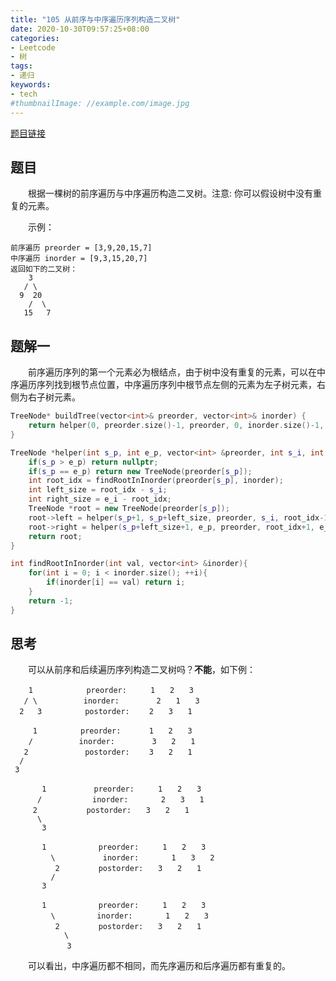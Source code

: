 ```yaml
---
title: "105 从前序与中序遍历序列构造二叉树"
date: 2020-10-30T09:57:25+08:00
categories:
- Leetcode
- 树
tags:
- 递归
keywords:
- tech
#thumbnailImage: //example.com/image.jpg
---
```

[题目链接](https://leetcode-cn.com/problems/construct-binary-tree-from-preorder-and-inorder-traversal/)
<!--more-->
## 题目
　　根据一棵树的前序遍历与中序遍历构造二叉树。注意: 你可以假设树中没有重复的元素。

　　示例：
```
前序遍历 preorder = [3,9,20,15,7]
中序遍历 inorder = [9,3,15,20,7]
返回如下的二叉树：
    3
   / \
  9  20
    /  \
   15   7
```

## 题解一
　　前序遍历序列的第一个元素必为根结点，由于树中没有重复的元素，可以在中序遍历序列找到根节点位置，中序遍历序列中根节点左侧的元素为左子树元素，右侧为右子树元素。

```cpp
TreeNode* buildTree(vector<int>& preorder, vector<int>& inorder) {
    return helper(0, preorder.size()-1, preorder, 0, inorder.size()-1, inorder);
}

TreeNode *helper(int s_p, int e_p, vector<int> &preorder, int s_i, int e_i, vector<int> &inorder){
    if(s_p > e_p) return nullptr;
    if(s_p == e_p) return new TreeNode(preorder[s_p]);
    int root_idx = findRootInInorder(preorder[s_p], inorder);
    int left_size = root_idx - s_i;
    int right_size = e_i - root_idx;
    TreeNode *root = new TreeNode(preorder[s_p]);
    root->left = helper(s_p+1, s_p+left_size, preorder, s_i, root_idx-1, inorder);
    root->right = helper(s_p+left_size+1, e_p, preorder, root_idx+1, e_i, inorder);
    return root;
}

int findRootInInorder(int val, vector<int> &inorder){
    for(int i = 0; i < inorder.size(); ++i){
        if(inorder[i] == val) return i;
    }
    return -1;
}
```

## 思考
　　可以从前序和后续遍历序列构造二叉树吗？**不能**，如下例：
```
    1　　　　　　  preorder:　　  1　　2　　3
   / \　　　　　  inorder:　　     2　　1　　3
  2   3　　  　　 postorder:　　 2　　3　　1

     1   　　　　preorder:　　   1　　2　　3
    / 　　　　　 inorder:　　     3　　2　　1
   2 　　　　     postorder: 　　3　　2　　1
  /
 3

       1　　　　    preorder:　　  1　　2　　3
      / 　　　　　  inorder:　　    2　　3　　1
     2 　　　　　　postorder:　　3　　2　　1
      \
       3

       1　　　　     preorder:　　  1　　2　　3
         \ 　　　　   inorder:　　    1　　3　　2
          2 　　　　 postorder:　　3　　2　　1
         /
       3

       1　　　　     preorder:　　  1　　2　　3
         \ 　　　　　inorder:　　    1　　2　　3
          2 　　　　 postorder:　　3　　2　　1
            \
　　　　      3
```
　　可以看出，中序遍历都不相同，而先序遍历和后序遍历都有重复的。
